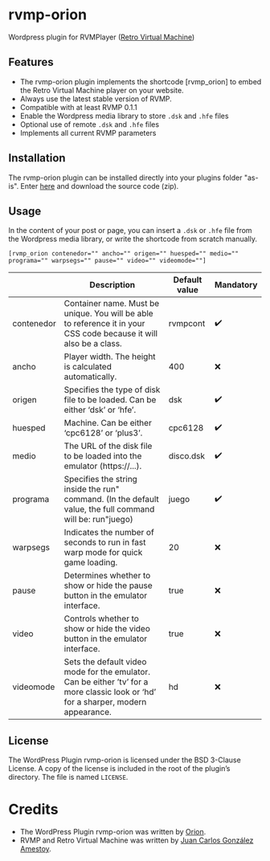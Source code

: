 # rvmp-orion
Wordpress plugin for RVMPlayer ([Retro Virtual Machine](https://www.retrovirtualmachine.org/))

## Features

* The rvmp-orion plugin implements the shortcode [rvmp_orion] to embed the Retro Virtual Machine player on your website.
* Always use the latest stable version of RVMP.
* Compatible with at least RVMP 0.1.1
* Enable the Wordpress media library to store `.dsk` and `.hfe` files
* Optional use of remote `.dsk` and `.hfe` files
* Implements all current RVMP parameters

## Installation

The rvmp-orion plugin can be installed directly into your plugins folder "as-is". Enter [here](https://github.com/orionmsx/rvmp-orion/releases/latest) and download the source code (zip).

## Usage

In the content of your post or page, you can insert a `.dsk` or `.hfe` file from the Wordpress media library, or write the shortcode from scratch manually.

`[rvmp_orion contenedor="" ancho="" origen="" huesped="" medio="" programa="" warpsegs="" pause="" video="" videomode=""]`

|  | Description | Default value | Mandatory |
| --------------- | --------------- | --------------- | --------------- |
| contenedor | Container name. Must be unique. You will be able to reference it in your CSS code because it will also be a class. | rvmpcont | :heavy_check_mark: |
| ancho | Player width. The height is calculated automatically. | 400 | :x: |
| origen | Specifies the type of disk file to be loaded. Can be either ‘dsk’ or ‘hfe’. | dsk | :heavy_check_mark: |
| huesped | Machine. Can be either ‘cpc6128’ or ‘plus3’. | cpc6128 | :heavy_check_mark: |
| medio | The URL of the disk file to be loaded into the emulator (https://...). | disco.dsk | :heavy_check_mark: |
| programa | Specifies the string inside the run" command. (In the default value, the full command will be: run"juego) | juego | :heavy_check_mark: |
| warpsegs | Indicates the number of seconds to run in fast warp mode for quick game loading. | 20 | :x: |
| pause | Determines whether to show or hide the pause button in the emulator interface. | true | :x: |
| video | Controls whether to show or hide the video button in the emulator interface. | true | :x: |
| videomode | Sets the default video mode for the emulator. Can be either ’tv’ for a more classic look or ‘hd’ for a sharper, modern appearance. | hd | :x: |

## License

The WordPress Plugin rvmp-orion is licensed under the BSD 3-Clause License. A copy of the license is included in the root of the plugin’s directory. The file is named `LICENSE`.

# Credits

* The WordPress Plugin rvmp-orion was written by [Orion](https://orionmsx.com/).
* RVMP and Retro Virtual Machine was written by [Juan Carlos González Amestoy](https://www.retrovirtualmachine.org/).
